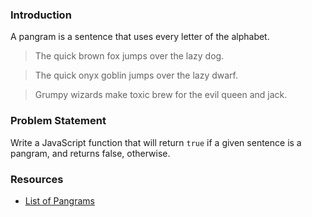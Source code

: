 ### Introduction

A pangram is a sentence that uses every letter of the alphabet.

> The quick brown fox jumps over the lazy dog.

> The quick onyx goblin jumps over the lazy dwarf.

> Grumpy wizards make toxic brew for the evil queen and jack.

### Problem Statement

Write a JavaScript function that will return `true` if a given sentence is a
pangram, and returns false, otherwise.

### Resources

* [List of Pangrams](http://clagnut.com/blog/2380/)
